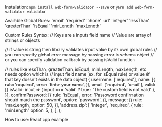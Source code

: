 Installation:
`npm install web-form-validator --save` or `yarn add web-form-validator validator`

Available Global Rules:
  'email'
  'required'
  'phone'
  'url'
  'integer'
  'lessThan'
  'greaterThan'
  'isEqual'
  'minLength'
  'maxLength'

Custom Rules Syntax:
// Keys are a inputs field name
// Value are array of strings or objects

// if value is string then library validates input value by its own global rules
// you can specify global error message by passing error in schema object
// or you can specify validation callback by passing isValid function

// rules like lessThan, greaterThan, isEqual, minLength, maxLength, etc. needs option which is
// input field name (ex. for isEqual rule) or value (if that key doesn't exists in the data object)
  {
    username: ['required'],
    name: [{
      rule: 'required',
      error: 'Enter your name',
    }],
    email: ['required', 'email'],
    valid: [{
      isValid: input => (
        input === 'valid' ? true : 'The custom field is not valid'
      ),
    }],
    confirmPassword: [{
      rule: 'isEqual',
      error: 'Passoword confirmation should match the password',
      option: 'password',
    }],
    message: [{
      rule: 'maxLength',
      option: 50,
    }],
    'address.zip': [
      'integer',
      'required',
      {
        rule: 'minLength',
        option: 5,
      },
    ],
  };


How to use:
React app example